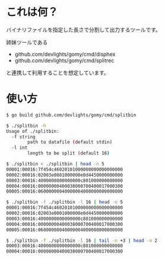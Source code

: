 # これは何？

バイナリファイルを指定した長さで分割して出力するツールです。

姉妹ツールである

- github.com/devlights/gomy/cmd/disphex
- github.com/devlights/gomy/cmd/splitrec

と連携して利用することを想定しています。

# 使い方

```sh
$ go build github.com/devlights/gomy/cmd/splitbin

$ ./splitbin -h
Usage of ./splitbin:
  -f string
        path to datafile (default stdin)
  -l int
        length to be split (default 16)

$ ./splitbin < ./splitbin | head -n 5
00001:00016:7f454c46020101000000000000000000
00002:00016:02003e0001000000e0d4450000000000
00003:00016:4000000000000000c801000000000000
00004:00016:00000000400038000700400017000300
00005:00016:06000000040000004000000000000000

$ ./splitbin -f ./splitbin -l 16 | head -n 5
00001:00016:7f454c46020101000000000000000000
00002:00016:02003e0001000000e0d4450000000000
00003:00016:4000000000000000c801000000000000
00004:00016:00000000400038000700400017000300
00005:00016:06000000040000004000000000000000

$ ./splitbin -f ./splitbin -l 16 | tail -n +3 | head -n 2
00003:00016:4000000000000000c801000000000000
00004:00016:00000000400038000700400017000300
```
